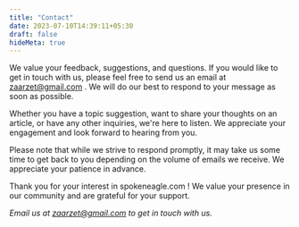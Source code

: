 ```yaml
---
title: "Contact"
date: 2023-07-10T14:39:11+05:30
draft: false
hideMeta: true
---
```


We value your feedback, suggestions, and questions. If you would like to get in touch with us, please feel free to send us an email at zaarzet@gmail.com . We will do our best to respond to your message as soon as possible.

Whether you have a topic suggestion, want to share your thoughts on an article, or have any other inquiries, we're here to listen. We appreciate your engagement and look forward to hearing from you.

Please note that while we strive to respond promptly, it may take us some time to get back to you depending on the volume of emails we receive. We appreciate your patience in advance.

Thank you for your interest in spokeneagle.com ! We value your presence in our community and are grateful for your support.

_Email us at zaarzet@gmail.com to get in touch with us._
